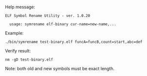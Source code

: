 Help message:  
```
ELF Symbol Rename Utility - ver. 1.0.20

  usage: symrename elf-binary cur-name=new-name,...

```
Example:  
```
./bin/symrename test-binary.elf funcA=funcB,count=start,abc=def
```
Verify result:  
```
nm -gD test-binary.elf
```
Note: both old and new symbols must be exact length.  
